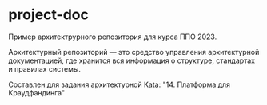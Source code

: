# project-doc

Пример архитектрурного репозитория для курса ППО 2023. 

Архитектурный репозиторий — это средство управления архитектурной документацией, где хранится вся информация о структуре, стандартах и правилах системы.

Составлен для задания архитектурной Kata: "14. Платформа для Краудфандинга"
